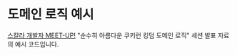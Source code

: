 # 도메인 로직 예시
[스칼라 개발자 MEET-UP!](https://sisters.dev/scala-meetup) "순수히 아름다운 쿠키런 킹덤 도메인 로직" 세션 발표 자료의 예시 코드입니다.
